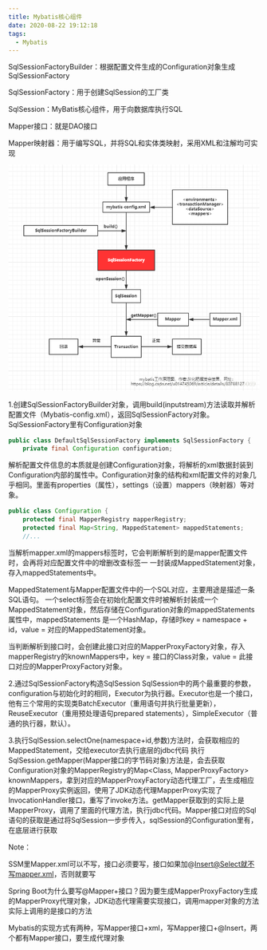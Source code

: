 ```yaml
---
title: Mybatis核心组件
date: 2020-08-22 19:12:18
tags:
  - Mybatis
---
```


SqlSessionFactoryBuilder：根据配置文件生成的Configuration对象生成SqlSessionFactory

SqlSessionFactory：用于创建SqlSession的工厂类

SqlSession：MyBatis核心组件，用于向数据库执行SQL

Mapper接口：就是DAO接口

Mapper映射器：用于编写SQL，并将SQL和实体类映射，采用XML和注解均可实现

![1](Mybatis核心组件/1.png)

1.创建SqlSessionFactoryBuilder对象，调用build(inputstream)方法读取并解析配置文件（Mybatis-config.xml），返回SqlSessionFactory对象。SqlSessionFactory里有Configuration对象

```java
public class DefaultSqlSessionFactory implements SqlSessionFactory {
    private final Configuration configuration;
```

解析配置文件信息的本质就是创建Configuration对象，将解析的xml数据封装到Configuration内部的属性中。Configuration对象的结构和xml配置文件的对象几乎相同。里面有properties（属性），settings（设置）mappers（映射器）等对象。

```java
public class Configuration {
    protected final MapperRegistry mapperRegistry;
    protected final Map<String, MappedStatement> mappedStatements;
   	//...
```

当解析mapper.xml的mappers标签时，它会判断解析到的是mapper配置文件时，会再将对应配置文件中的增删改查标签一 一封装成MappedStatement对象，存入mappedStatements中。

MappedStatement与Mapper配置文件中的一个SQL对应，主要用途是描述一条SQL语句。
一个select标签会在初始化配置文件时被解析封装成一个MappedStatement对象，然后存储在Configuration对象的mappedStatements属性中，mappedStatements 是一个HashMap，存储时key = namespace + id，value = 对应的MappedStatement对象。

当判断解析到接口时，会创建此接口对应的MapperProxyFactory对象，存入mapperRegistry的knownMappers中，key = 接口的Class对象，value = 此接口对应的MapperProxyFactory对象。

2.通过SqlSessionFactory构造SqlSession
SqlSession中的两个最重要的参数，configuration与初始化时的相同，Executor为执行器。Executor也是一个接口，他有三个常用的实现类BatchExecutor（重用语句并执行批量更新），ReuseExecutor（重用预处理语句prepared statements），SimpleExecutor（普通的执行器，默认）。

3.执行SqlSession.selectOne(namespace+id,参数)方法时，会获取相应的MappedStatement，交给executor去执行底层的jdbc代码
执行SqlSession.getMapper(Mapper接口的字节码对象)方法是，会去获取Configuration对象的MapperRegistry的Map<Class<?>, MapperProxyFactory<?>> knownMappers，拿到对应的MapperProxyFactory动态代理工厂，去生成相应的MapperProxy实例返回，使用了JDK动态代理MapperProxy实现了InvocationHandler接口，重写了invoke方法。getMapper获取到的实际上是MapperProxy，调用了里面的代理方法，执行jdbc代码。Mapper接口对应的Sql语句的获取是通过将SqlSession一步步传入，sqlSession的Configuration里有，在底层进行获取

Note：

SSM里Mapper.xml可以不写，接口必须要写，接口如果加@Insert@Select就不写mapper.xml，否则就要写

Spring Boot为什么要写@Mapper+接口？因为要生成MapperProxyFactory生成的MapperProxy代理对象，JDK动态代理需要实现接口，调用mapper对象的方法实际上调用的是接口的方法

Mybatis的实现方式有两种，写Mapper接口+xml，写Mapper接口+@Insert，两个都有Mapper接口，要生成代理对象
